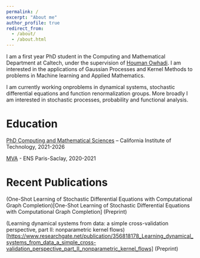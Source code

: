 ```yaml
---
permalink: /
excerpt: "About me"
author_profile: true
redirect_from: 
  - /about/
  - /about.html
---
```



I am a first year PhD student in the Computing and Mathematical Department at Caltech, under the supervision of [Houman Owhadi](http://users.cms.caltech.edu/~owhadi/index.htm). I am interested in the applications of Gaussian Processes and Kernel Methods to problems in Machine learning and Applied Mathematics. 

I am currently working onproblems in dynamical systems, stochastic differential equations and function renormalization groups. More broadly I am interested in stochastic processes, probability and functional analysis. 

  

# Education

[PhD Computing and Mathematical Sciences](https://www.cms.caltech.edu/) – California Institute of Technology, 2021-2026 

[MVA](https://www.master-mva.com/) - ENS Paris-Saclay, 2020-2021

# Recent Publications

(One-Shot Learning of Stochastic Differential Equations with Computational Graph Completion)[One-Shot Learning of Stochastic Differential Equations with Computational Graph Completion] (Preprint)

(Learning dynamical systems from data: a simple cross-validation perspective, part II: nonparametric kernel flows)[https://www.researchgate.net/publication/356818178_Learning_dynamical_systems_from_data_a_simple_cross-validation_perspective_part_II_nonparametric_kernel_flows] (Preprint)



 
